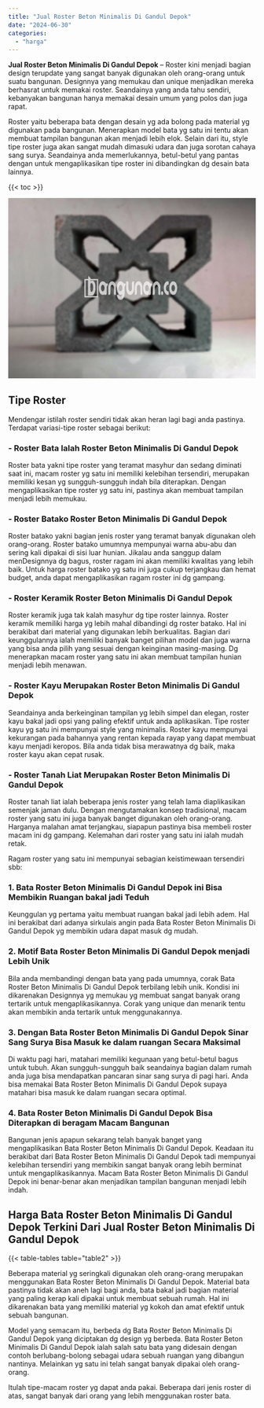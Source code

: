 ```yaml
---
title: "Jual Roster Beton Minimalis Di Gandul Depok"
date: "2024-06-30"
categories: 
  - "harga"
---
```


**Jual Roster Beton Minimalis Di Gandul Depok** – Roster kini menjadi bagian design terupdate yang sangat banyak digunakan oleh orang-orang untuk suatu bangunan. Designnya yang memukau dan unique menjadikan mereka berhasrat untuk memakai roster. Seandainya yang anda tahu sendiri, kebanyakan bangunan hanya memakai desain umum yang polos dan juga rapat.

Roster yaitu beberapa bata dengan desain yg ada bolong pada material yg digunakan pada bangunan. Menerapkan model bata yg satu ini tentu akan membuat tampilan bangunan akan menjadi lebih elok. Selain dari itu, style tipe roster juga akan sangat mudah dimasuki udara dan juga sorotan cahaya sang surya. Seandainya anda memerlukannya, betul-betul yang pantas dengan untuk mengaplikasikan tipe roster ini dibandingkan dg desain bata lainnya.

{{< toc >}}

![Jual Roster Beton Minimalis Di Gandul Depok](/images/bata-roster-minimalis-21.png)

## Tipe Roster

Mendengar istilah roster sendiri tidak akan heran lagi bagi anda pastinya. Terdapat variasi-tipe roster sebagai berikut:

### \- Roster Bata Ialah Roster Beton Minimalis Di Gandul Depok

Roster bata yakni tipe roster yang teramat masyhur dan sedang diminati saat ini, macam roster yg satu ini memiliki kelebihan tersendiri, merupakan memiliki kesan yg sungguh-sungguh indah bila diterapkan. Dengan mengaplikasikan tipe roster yg satu ini, pastinya akan membuat tampilan menjadi lebih memukau.

### \- Roster Batako Roster Beton Minimalis Di Gandul Depok

Roster batako yakni bagian jenis roster yang teramat banyak digunakan oleh orang-orang. Roster batako umumnya mempunyai warna abu-abu dan sering kali dipakai di sisi luar hunian. Jikalau anda sanggup dalam menDesignnya dg bagus, roster ragam ini akan memiliki kwalitas yang lebih baik. Untuk harga roster batako yg satu ini juga cukup terjangkau dan hemat budget, anda dapat mengaplikasikan ragam roster ini dg gampang.

### \- Roster Keramik Roster Beton Minimalis Di Gandul Depok

Roster keramik juga tak kalah masyhur dg tipe roster lainnya. Roster keramik memiliki harga yg lebih mahal dibandingi dg roster batako. Hal ini berakibat dari material yang digunakan lebih berkualitas. Bagian dari keunggulannya ialah memiliki banyak banget pilihan model dan juga warna yang bisa anda pilih yang sesuai dengan keinginan masing-masing. Dg menerapkan macam roster yang satu ini akan membuat tampilan hunian menjadi lebih menawan.

### \- Roster Kayu Merupakan Roster Beton Minimalis Di Gandul Depok

Seandainya anda berkeinginan tampilan yg lebih simpel dan elegan, roster kayu bakal jadi opsi yang paling efektif untuk anda aplikasikan. Tipe roster kayu yg satu ini mempunyai style yang minimalis. Roster kayu mempunyai kekurangan pada bahannya yang rentan kepada rayap yang dapat membuat kayu menjadi keropos. Bila anda tidak bisa merawatnya dg baik, maka roster kayu akan cepat rusak.

### \- Roster Tanah Liat Merupakan Roster Beton Minimalis Di Gandul Depok

Roster tanah liat ialah beberapa jenis roster yang telah lama diaplikasikan semenjak jaman dulu. Dengan mengutamakan konsep tradisional, macam roster yang satu ini juga banyak banget digunakan oleh orang-orang. Harganya malahan amat terjangkau, siapapun pastinya bisa membeli roster macam ini dg gampang. Kelemahan dari roster yang satu ini ialah mudah retak.

Ragam roster yang satu ini mempunyai sebagian keistimewaan tersendiri sbb:

### 1\. Bata Roster Beton Minimalis Di Gandul Depok ini Bisa Membikin Ruangan bakal jadi Teduh

Keunggulan yg pertama yaitu membuat ruangan bakal jadi lebih adem. Hal ini berakibat dari adanya sirkulais angin pada Bata Roster Beton Minimalis Di Gandul Depok yg membikin udara dapat masuk dg mudah.

### 2\. Motif Bata Roster Beton Minimalis Di Gandul Depok menjadi Lebih Unik

Bila anda membandingi dengan bata yang pada umumnya, corak Bata Roster Beton Minimalis Di Gandul Depok terbilang lebih unik. Kondisi ini dikarenakan Designnya yg memukau yg membuat sangat banyak orang tertarik untuk mengaplikasikannya. Corak yang unique dan menarik tentu akan membikin anda tertarik untuk menggunakannya.

### 3\. Dengan Bata Roster Beton Minimalis Di Gandul Depok Sinar Sang Surya Bisa Masuk ke dalam ruangan Secara Maksimal

Di waktu pagi hari, matahari memiliki kegunaan yang betul-betul bagus untuk tubuh. Akan sungguh-sungguh baik seandainya bagian dalam rumah anda juga bisa mendapatkan pancaran sinar sang surya di pagi hari. Anda bisa memakai Bata Roster Beton Minimalis Di Gandul Depok supaya matahari bisa masuk ke dalam ruangan secara optimal.

### 4\. Bata Roster Beton Minimalis Di Gandul Depok Bisa Diterapkan di beragam Macam Bangunan

Bangunan jenis apapun sekarang telah banyak banget yang mengaplikasikan Bata Roster Beton Minimalis Di Gandul Depok. Keadaan itu berakibat dari Bata Roster Beton Minimalis Di Gandul Depok tadi mempunyai kelebihan tersendiri yang membikin sangat banyak orang lebih berminat untuk mengaplikasikannya. Macam Bata Roster Beton Minimalis Di Gandul Depok ini benar-benar akan menjadikan tampilan bangunan menjadi lebih indah.

## Harga Bata Roster Beton Minimalis Di Gandul Depok Terkini Dari Jual Roster Beton Minimalis Di Gandul Depok

{{< table-tables table="table2" >}}

Beberapa material yg seringkali digunakan oleh orang-orang merupakan menggunakan Bata Roster Beton Minimalis Di Gandul Depok. Material bata pastinya tidak akan aneh lagi bagi anda, bata bakal jadi bagian material yang paling kerap kali dipakai untuk membuat sebuah rumah. Hal ini dikarenakan bata yang memiliki material yg kokoh dan amat efektif untuk sebuah bangunan.

Model yang semacam itu, berbeda dg Bata Roster Beton Minimalis Di Gandul Depok yang diciptakan dg design yg berbeda. Bata Roster Beton Minimalis Di Gandul Depok ialah salah satu bata yang didesain dengan contoh berlubang-bolong sebagai udara sebuah ruangan yang dibangun nantinya. Melainkan yg satu ini telah sangat banyak dipakai oleh orang-orang.

Itulah tipe-macam roster yg dapat anda pakai. Beberapa dari jenis roster di atas, sangat banyak dari orang yang lebih menggunakan roster bata.
